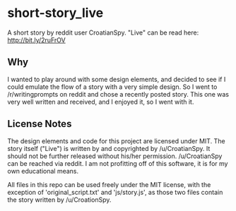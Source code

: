 # short-story_live
A short story by reddit user CroatianSpy.
"Live" can be read here: http://bit.ly/2ruFrOV

## Why
I wanted to play around with some design elements, and decided to see if I could emulate the flow of a story with a very simple design. So I went to /r/writingprompts on reddit and chose a recently posted story. This one was very well written and received, and I enjoyed it, so I went with it.

## License Notes

The design elements and code for this project are licensed under MIT. The story itself ("Live") is written by and copyrighted by /u/CroatianSpy. It should not be further released without his/her permission. /u/CroatianSpy can be reached via reddit. I am not profitting off of this software, it is for my own educational means.

All files in this repo can be used freely under the MIT license, with the exception of 'original_script.txt' and 'js/story.js', as those two files contain the story written by /u/CroationSpy.
